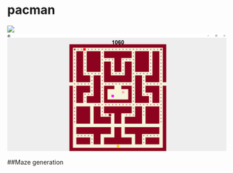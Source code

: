 # pacman
![]("images/pacman1.PNG")
<img src="images/pacman1.PNG" alt="image1"/>

##Maze generation

